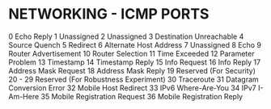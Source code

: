 # NETWORKING - ICMP PORTS
0 Echo Reply
1 Unassigned
2 Unassigned
3 Destination Unreachable
4 Source Quench
5 Redirect
6 Alternate Host Address
7 Unassigned
8 Echo
9 Router Advertisement
10 Router Selection
11 Time Exceeded
12 Parameter Problem
13 Timestamp
14 Timestamp Reply
15 Info Request
16 Info Reply
17 Address Mask Request
18 Address Mask Reply
19 Reserved (For Security)
20 - 29 Reserved (For Robustness Experiment)
30 Traceroute
31 Datagram Conversion Error
32 Mobile Host Redirect
33 IPv6 Where-Are-You
34 IPv7 I-Am-Here
35 Mobile Registration Request
36 Mobile Registration Reply

